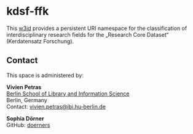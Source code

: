 # kdsf-ffk

This [w3id](https://w3id.org) provides a persistent URI namespace for the classification of interdisciplinary research fields for the „Research Core Dataset“ (Kerdatensatz Forschung).

## Contact
This space is administered by:  

**Vivien Petras**  
[Berlin School of Library and Information Science](https://www.ibi.hu-berlin.de/de/ueber-uns/personen/petras)  
Berlin, Germany  
Contact: <vivien.petras@ibi.hu-berlin.de>

**Sophia Dörner**  
GitHub: [doerners](https://github.com/doerners)
